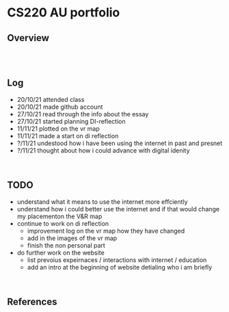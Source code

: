 # CS220 AU portfolio
## Overview



<br> 


<br>

## Log
* 20/10/21 attended class <br>
* 20/10/21 made github account <br>
* 27/10/21 read through the info about the essay <br>
* 27/10/21 started planning DI-reflection
* 11/11/21 plotted on the vr map
* 11/11/21 made a start on di reflection
* ?/11/21 undestood how i have been using the internet in past and presnet
* ?/11/21 thought about how i could advance with digital idenity
<br>

## TODO
* understand what it means to use the internet more effciently <br>
* understand how i could better use the internet and if that would change my placementon the V&R map <br>
* continue to work on di reflection
  * improvement log on the vr map how they have changed
  * add in the images of the vr map
  * finish the non personal part
* do further work on the website
  * list prevoius expeirnaces / interactions with internet / education 
  * add an intro at the beginning of website detialing who i am briefly
<br>


## References

